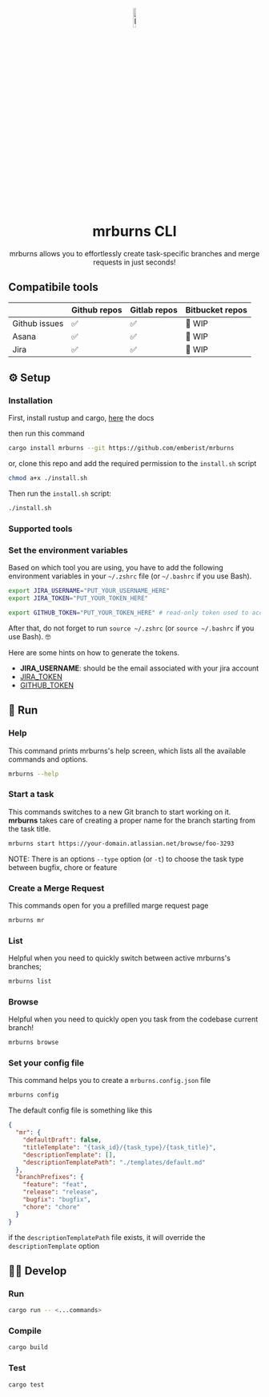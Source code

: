 <p align="center">
  <img
    alt="logo"
    src="./mrburns.png"
    width="10%"
  />
</p>

<h1 align="center">mrburns CLI</h1>

<div align="center">
mrburns allows you to effortlessly create task-specific branches and merge requests in just seconds!
</div>

## Compatibile tools

|               | Github repos | Gitlab repos | Bitbucket repos |
|---------------|--------------|--------------|-----------------|
| Github issues | ✅            | ✅            | 🚧 WIP          |
| Asana         | ✅            | ✅            | 🚧 WIP          |
| Jira          | ✅            | ✅            | 🚧 WIP          |

## ⚙️ Setup

### Installation

First, install rustup and cargo, [here](https://www.rust-lang.org/tools/install) the docs

then run this command

```bash
cargo install mrburns --git https://github.com/emberist/mrburns
```

or, clone this repo and add the required permission to the `install.sh` script

```bash
chmod a+x ./install.sh
```

Then run the `install.sh` script:

```bash
./install.sh
```

### Supported tools

### Set the environment variables

Based on which tool you are using, you have to add the following environment variables in your `~/.zshrc` file (or `~/.bashrc` if you use Bash).

```bash
export JIRA_USERNAME="PUT_YOUR_USERNAME_HERE"
export JIRA_TOKEN="PUT_YOUR_TOKEN_HERE"

export GITHUB_TOKEN="PUT_YOUR_TOKEN_HERE" # read-only token used to access your github issues
```

After that, do not forget to run `source ~/.zshrc` (or `source ~/.bashrc` if you use Bash). 🤓

Here are some hints on how to generate the tokens.

- **JIRA_USERNAME**: should be the email associated with your jira account
- [JIRA_TOKEN](https://support.atlassian.com/atlassian-account/docs/manage-api-tokens-for-your-atlassian-account/)
- [GITHUB_TOKEN](https://docs.github.com/en/authentication/keeping-your-account-and-data-secure/managing-your-personal-access-tokens#creating-a-personal-access-token-classic)

## 🚀 Run

### Help

This command prints mrburns's help screen, which lists all the available commands and options.

```bash
mrburns --help
```

### Start a task

This commands switches to a new Git branch to start working on it. **mrburns** takes care of creating a proper name for the branch starting from the task title.

```bash
mrburns start https://your-domain.atlassian.net/browse/foo-3293
```

NOTE: There is an options `--type` option (or `-t`) to choose the task type between bugfix, chore or feature

### Create a Merge Request

This commands open for you a prefilled marge request page

```bash
mrburns mr
```

### List

Helpful when you need to quickly switch between active mrburns's branches;

```bash
mrburns list
```

### Browse

Helpful when you need to quickly open you task from the codebase current branch!

```bash
mrburns browse
```

### Set your config file

This command helps you to create a `mrburns.config.json` file

```bash
mrburns config
```

The default config file is something like this

```json
{
  "mr": {
    "defaultDraft": false,
    "titleTemplate": "{task_id}/{task_type}/{task_title}",
    "descriptionTemplate": [],
    "descriptionTemplatePath": "./templates/default.md"
  },
  "branchPrefixes": {
    "feature": "feat",
    "release": "release",
    "bugfix": "bugfix",
    "chore": "chore"
  }
}
```

if the `descriptionTemplatePath` file exists, it will override the `descriptionTemplate` option

## 🧑‍💻 Develop

### Run

```bash
cargo run -- <...commands>
```

### Compile

```bash
cargo build
```

### Test

```bash
cargo test
```

